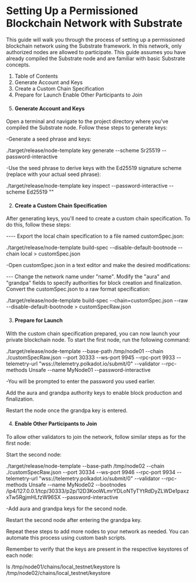 # Setting Up a Permissioned Blockchain Network with Substrate
This guide will walk you through the process of setting up a permissioned blockchain network using the Substrate framework. In this network, only authorized nodes are allowed to participate. This guide assumes you have already compiled the Substrate node and are familiar with basic Substrate concepts.

1. Table of Contents
2. Generate Account and Keys
3. Create a Custom Chain Specification
4. Prepare for Launch
Enable Other Participants to Join
1. #### Generate Account and Keys
Open a terminal and navigate to the project directory where you've compiled the Substrate node. Follow these steps to generate keys:

-Generate a seed phrase and keys:

./target/release/node-template key generate --scheme Sr25519 --password-interactive


-Use the seed phrase to derive keys with the Ed25519 signature scheme (replace <your-secret-seed> with your actual seed phrase):

./target/release/node-template key inspect --password-interactive --scheme Ed25519 "<your-secret-seed>"

2. #### Create a Custom Chain Specification
After generating keys, you'll need to create a custom chain specification. To do this, follow these steps:

---- Export the local chain specification to a file named customSpec.json:

./target/release/node-template build-spec --disable-default-bootnode --chain local > customSpec.json

-Open customSpec.json in a text editor and make the desired modifications:

--- Change the network name under "name".
Modify the "aura" and "grandpa" fields to specify authorities for block creation and finalization.
Convert the customSpec.json to a raw format specification:


./target/release/node-template build-spec --chain=customSpec.json --raw --disable-default-bootnode > customSpecRaw.json


3. #### Prepare for Launch
With the custom chain specification prepared, you can now launch your private blockchain node. To start the first node, run the following command:
 
 ./target/release/node-template
  --base-path /tmp/node01
  --chain ./customSpecRaw.json
  --port 30333
  --ws-port 9945
  --rpc-port 9933
  --telemetry-url "wss://telemetry.polkadot.io/submit/0"
  --validator
  --rpc-methods Unsafe
  --name MyNode01
  --password-interactive

-You will be prompted to enter the password you used earlier.

Add the aura and grandpa authority keys to enable block production and finalization.

Restart the node once the grandpa key is entered.
 

4. ####  Enable Other Participants to Join
To allow other validators to join the network, follow similar steps as for the first node:

Start the second node:


./target/release/node-template
  --base-path /tmp/node02
  --chain ./customSpecRaw.json
  --port 30334
  --ws-port 9946
  --rpc-port 9934
  --telemetry-url "wss://telemetry.polkadot.io/submit/0"
  --validator
  --rpc-methods Unsafe
  --name MyNode02
  --bootnodes /ip4/127.0.0.1/tcp/30333/p2p/12D3KooWLmrYDLoNTyTYtRdDyZLWDe1paxzxTw5RgjmHLfzW96SX
  --password-interactive


-Add aura and grandpa keys for the second node.

Restart the second node after entering the grandpa key.

Repeat these steps to add more nodes to your network as needed. You can automate this process using custom bash scripts.

Remember to verify that the keys are present in the respective keystores of each node:


ls /tmp/node01/chains/local_testnet/keystore
ls /tmp/node02/chains/local_testnet/keystore










